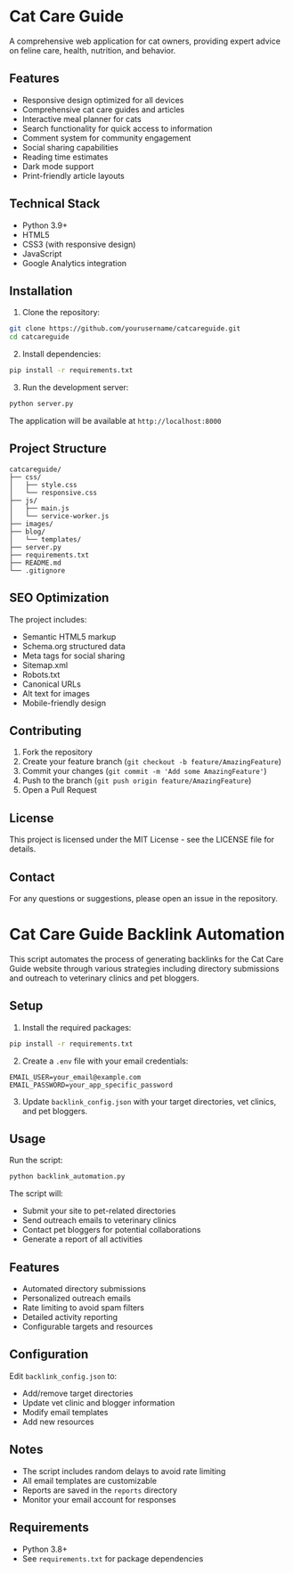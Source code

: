 # Cat Care Guide

A comprehensive web application for cat owners, providing expert advice on feline care, health, nutrition, and behavior.

## Features

- Responsive design optimized for all devices
- Comprehensive cat care guides and articles
- Interactive meal planner for cats
- Search functionality for quick access to information
- Comment system for community engagement
- Social sharing capabilities
- Reading time estimates
- Dark mode support
- Print-friendly article layouts

## Technical Stack

- Python 3.9+
- HTML5
- CSS3 (with responsive design)
- JavaScript
- Google Analytics integration

## Installation

1. Clone the repository:
```bash
git clone https://github.com/yourusername/catcareguide.git
cd catcareguide
```

2. Install dependencies:
```bash
pip install -r requirements.txt
```

3. Run the development server:
```bash
python server.py
```

The application will be available at `http://localhost:8000`

## Project Structure

```
catcareguide/
├── css/
│   ├── style.css
│   └── responsive.css
├── js/
│   ├── main.js
│   └── service-worker.js
├── images/
├── blog/
│   └── templates/
├── server.py
├── requirements.txt
├── README.md
└── .gitignore
```

## SEO Optimization

The project includes:
- Semantic HTML5 markup
- Schema.org structured data
- Meta tags for social sharing
- Sitemap.xml
- Robots.txt
- Canonical URLs
- Alt text for images
- Mobile-friendly design

## Contributing

1. Fork the repository
2. Create your feature branch (`git checkout -b feature/AmazingFeature`)
3. Commit your changes (`git commit -m 'Add some AmazingFeature'`)
4. Push to the branch (`git push origin feature/AmazingFeature`)
5. Open a Pull Request

## License

This project is licensed under the MIT License - see the LICENSE file for details.

## Contact

For any questions or suggestions, please open an issue in the repository.

# Cat Care Guide Backlink Automation

This script automates the process of generating backlinks for the Cat Care Guide website through various strategies including directory submissions and outreach to veterinary clinics and pet bloggers.

## Setup

1. Install the required packages:
```bash
pip install -r requirements.txt
```

2. Create a `.env` file with your email credentials:
```
EMAIL_USER=your_email@example.com
EMAIL_PASSWORD=your_app_specific_password
```

3. Update `backlink_config.json` with your target directories, vet clinics, and pet bloggers.

## Usage

Run the script:
```bash
python backlink_automation.py
```

The script will:
- Submit your site to pet-related directories
- Send outreach emails to veterinary clinics
- Contact pet bloggers for potential collaborations
- Generate a report of all activities

## Features

- Automated directory submissions
- Personalized outreach emails
- Rate limiting to avoid spam filters
- Detailed activity reporting
- Configurable targets and resources

## Configuration

Edit `backlink_config.json` to:
- Add/remove target directories
- Update vet clinic and blogger information
- Modify email templates
- Add new resources

## Notes

- The script includes random delays to avoid rate limiting
- All email templates are customizable
- Reports are saved in the `reports` directory
- Monitor your email account for responses

## Requirements

- Python 3.8+
- See `requirements.txt` for package dependencies 